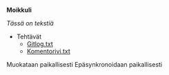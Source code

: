 **Moikkuli** 

*Tässä on tekstiä*

* Tehtävät
  * [Gitlog.txt](https://github.com/Maijjay/ot-harjoitustyo/blob/master/laskarit/viikko1/gitlog.txt) 
  * [Komentorivi.txt](https://github.com/Maijjay/ot-harjoitustyo/blob/master/laskarit/viikko1/komentorivi.txt)

Muokataan paikallisesti 
Epäsynkronoidaan paikallisesti 
